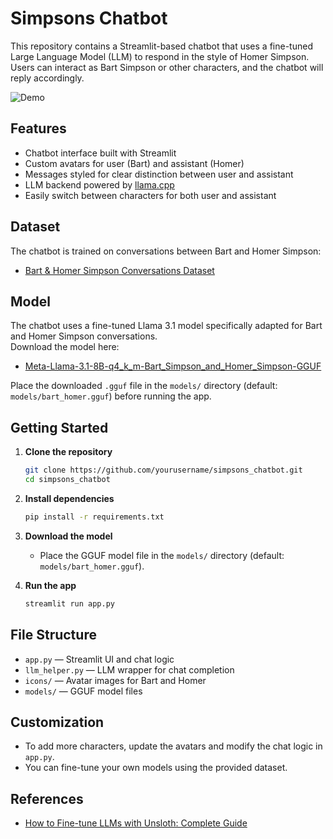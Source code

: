# Simpsons Chatbot

This repository contains a Streamlit-based chatbot that uses a fine-tuned Large Language Model (LLM) to respond in the style of Homer Simpson. Users can interact as Bart Simpson or other characters, and the chatbot will reply accordingly.

![Demo](app_recording.gif)

## Features

- Chatbot interface built with Streamlit
- Custom avatars for user (Bart) and assistant (Homer)
- Messages styled for clear distinction between user and assistant
- LLM backend powered by [llama.cpp](https://github.com/abetlen/llama-cpp-python)
- Easily switch between characters for both user and assistant

## Dataset

The chatbot is trained on conversations between Bart and Homer Simpson:
- [Bart & Homer Simpson Conversations Dataset](https://huggingface.co/datasets/OscarIsmael47/Bart_Simpson_and_Homer_Simpson_conversations)

## Model

The chatbot uses a fine-tuned Llama 3.1 model specifically adapted for Bart and Homer Simpson conversations.  
Download the model here:  
- [Meta-Llama-3.1-8B-q4_k_m-Bart_Simpson_and_Homer_Simpson-GGUF](https://huggingface.co/OscarIsmael47/Meta-Llama-3.1-8B-q4_k_m-Bart_Simpson_and_Homer_Simpson-GGUF)

Place the downloaded `.gguf` file in the `models/` directory (default: `models/bart_homer.gguf`) before running the app.

## Getting Started

1. **Clone the repository**
   ```sh
   git clone https://github.com/yourusername/simpsons_chatbot.git
   cd simpsons_chatbot
   ```

2. **Install dependencies**
   ```sh
   pip install -r requirements.txt
   ```

3. **Download the model**
   - Place the GGUF model file in the `models/` directory (default: `models/bart_homer.gguf`).

4. **Run the app**
   ```sh
   streamlit run app.py
   ```

## File Structure

- `app.py` — Streamlit UI and chat logic
- `llm_helper.py` — LLM wrapper for chat completion
- `icons/` — Avatar images for Bart and Homer
- `models/` — GGUF model files

## Customization

- To add more characters, update the avatars and modify the chat logic in `app.py`.
- You can fine-tune your own models using the provided dataset.


## References
- [How to Fine-tune LLMs with Unsloth: Complete Guide](https://www.youtube.com/watch?v=Lt7KrFMcCis&t=3841s)
